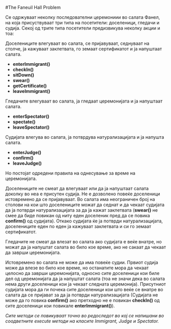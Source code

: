 #The Faneuil Hall Problem

Се одржуваат неколку последователни церемониии во салата Фанел, на која присуствуваат три типа на посетители: доселеници, гледачи и судија. Секој од трите типа посетители предизвикува неколку акции и тоа:

Доселениците влегуваат во салата, се пријавуваат, седнуваат на столче, ја кажуваат заклетвата, го земаат сертификатот и ја напуштаат салата. 

*	**enterImmigrant()**
*	**checkIn()**
*	**sitDown()**
*	**swear()**
*	**getCertificate()**
*	**leaveImmigrant()**

Гледачите влегуваат во салата, ја гледаат церемонијата и ја напуштаат салата.

*	**enterSpectator()**
*	**spectate()**
*	**leaveSpectator()**

Судијата влегува во салата, ја потврдува натурализацијата и  ја напушта салата.

*	**enterJudge()**
*	**confirm()**
*	**leaveJudge()**

Но постојат одредени правила на однесување за време на церемонијата.

Доселениците не смеат да влегуваат или да ја напуштаат салата доколку во неа е присутен судија. Не е дозволено повеќе доселеници истовремено да се пријавуваат. Во салата има неограничен број на столови на кои што доселениците можат да седнат и да чекаат судијата да ја потврди натурализацијата за да ја кажат заклетвата (**swear()** не смее да биде повикан од ниту еден доселеник пред да се повика **confirm()** од судијата). Откако судијата ќе ја потврди натурализацијата, доселениците еден по еден ја кажуваат заклетвата и си го земаат сертификатот.

Гледачите не смеат да влезат во салата ако судијата е веќе внатре, но можат да ја напуштат салата во било кое време, ако не сакаат да чекаат да заврши церемонијата.

Истовремено во салата не може да има повеќе судии. Првиот судија може да влезе во било кое време, но останатите мора да чекаат целосно да заврши церемонијата, односно сите доселеници кои биле дел од церемонијата да ја напуштат салата (тоа не значи дека во салата нема други доселеници кои ја чекаат следната церемонија). Присутниот судијата мора да ги почека сите доселеници кои што веќе се внатре во салата да се пријават за да ја потврди натурализацијата (Судијата не може да го повика **confirm()** ако претходно не е повикан **checkIn()** од сите доселеници кои повикале **enterImmigrant()**).


*Сите методи се повикуваат точно во редоследот во кој се напишани во соодветните execute методи на класите Immigrant, Judge и Spectator.*
